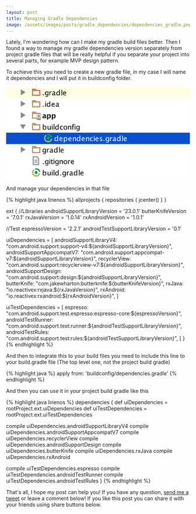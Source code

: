 ```yaml
---
layout: post
title: Managing Gradle Dependencies
image: /assets/images/posts/gradle_dependencies/dependencies_gradle.png
---
```



Lately, I'm wondering how can I make my gradle build files better. Then I found a way to manage my gradle dependencies version separately from project gradle files that will be really helpful if you separate your project into several parts, for example MVP design pattern.

To achieve this you need to create a new gradle file, in my case I will name it dependencies and I will put it in buildconfig folder.

<img src="/assets/images/posts/gradle_dependencies/dependencies_gradle.png" style="margin-left=auto;margin-right-auto;">

And manage your dependencies in that file

{% highlight java linenos %}
allprojects {
  repositories {
    jcenter()
  }
}

ext {
  //Libraries
  androidSupportLibraryVersion = '23.0.1'
  butterKnifeVersion = '7.0.1'
  rxJavaVersion = '1.0.14'
  rxAndroidVersion = '1.0.1'

  //Test
  espressoVersion = '2.2.1'
  androidTestSupportLibraryVersion = '0.1'

  uiDependencies = [
      androidSupportLibraryV4:     "com.android.support:support-v4:${androidSupportLibraryVersion}",
      androidSupportAppcompatV7:   "com.android.support:appcompat-v7:${androidSupportLibraryVersion}",
      recyclerView:                "com.android.support:recyclerview-v7:${androidSupportLibraryVersion}",
      androidSupportDesign:        "com.android.support:design:${androidSupportLibraryVersion}",
      butterKnife:                 "com.jakewharton:butterknife:${butterKnifeVersion}",
      rxJava:                      "io.reactivex:rxjava:${rxJavaVersion}",
      rxAndroid:                   "io.reactivex:rxandroid:${rxAndroidVersion}",
  ]

  uiTestDependencies = [
      espresso:                    "com.android.support.test.espresso:espresso-core:${espressoVersion}",
      androidTestRunner:           "com.android.support.test:runner:${androidTestSupportLibraryVersion}",
      androidTestRules:            "com.android.support.test:rules:${androidTestSupportLibraryVersion}",
  ]
}
{% endhighlight %} 

And then to integrate this to your build files you need to include this line to your build.gradle file (The top level one, not the project build gradle)

{% highlight java %}
apply from: 'buildconfig/dependencies.gradle'
{% endhighlight %}

And then you can use it in your project build gradle like this

{% highlight java linenos %}
dependencies {
  def uiDependencies = rootProject.ext.uiDependencies
  def uiTestDependencies = rootProject.ext.uiTestDependencies

  compile uiDependencies.androidSupportLibraryV4
  compile uiDependencies.androidSupportAppcompatV7
  compile uiDependencies.recyclerView
  compile uiDependencies.androidSupportDesign
  compile uiDependencies.butterKnife
  compile uiDependencies.rxJava
  compile uiDependencies.rxAndroid

  compile uiTestDependencies.espresso
  compile uiTestDependencies.androidTestRunner
  compile uiTestDependencies.androidTestRules
}
{% endhighlight %}


That's all, I hope my post can help you!
If you have any question, <a href="https://twitter.com/intent/tweet?screen_name=niko_yuwono">send me a tweet</a> or leave a comment below! If you like this post you can share it with your friends using share buttons below.